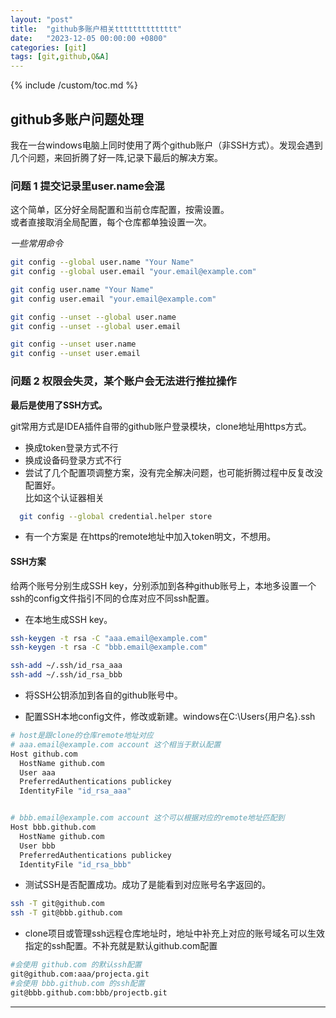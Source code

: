 ```yaml
---
layout: "post"
title:  "github多账户相关tttttttttttttt"
date:   "2023-12-05 00:00:00 +0800"
categories: [git]
tags: [git,github,Q&A]
---
```

{% include /custom/toc.md %}

## github多账户问题处理

我在一台windows电脑上同时使用了两个github账户（非SSH方式）。发现会遇到几个问题，来回折腾了好一阵,记录下最后的解决方案。

### 问题 1 提交记录里user.name会混

这个简单，区分好全局配置和当前仓库配置，按需设置。  
或者直接取消全局配置，每个仓库都单独设置一次。

*一些常用命令*

```bash
git config --global user.name "Your Name"
git config --global user.email "your.email@example.com"
```

```bash
git config user.name "Your Name"
git config user.email "your.email@example.com"
```

```bash
git config --unset --global user.name
git config --unset --global user.email
```

```bash
git config --unset user.name
git config --unset user.email
```

### 问题 2 权限会失灵，某个账户会无法进行推拉操作

**最后是使用了SSH方式。**

git常用方式是IDEA插件自带的github账户登录模块，clone地址用https方式。

- 换成token登录方式不行
- 换成设备码登录方式不行
- 尝试了几个配置项调整方案，没有完全解决问题，也可能折腾过程中反复改没配置好。  
  比如这个认证器相关

```bash
  git config --global credential.helper store
```

- 有一个方案是 在https的remote地址中加入token明文，不想用。

#### SSH方案

给两个账号分别生成SSH key，分别添加到各种github账号上，本地多设置一个ssh的config文件指引不同的仓库对应不同ssh配置。

- 在本地生成SSH key。

```bash
ssh-keygen -t rsa -C "aaa.email@example.com"
ssh-keygen -t rsa -C "bbb.email@example.com"
```

```bash
ssh-add ~/.ssh/id_rsa_aaa
ssh-add ~/.ssh/id_rsa_bbb
```

- 将SSH公钥添加到各自的github账号中。

- 配置SSH本地config文件，修改或新建。windows在C:\Users\{用户名}\.ssh

```bash
# host是跟clone的仓库remote地址对应
# aaa.email@example.com account 这个相当于默认配置
Host github.com
  HostName github.com
  User aaa
  PreferredAuthentications publickey
  IdentityFile "id_rsa_aaa"


# bbb.email@example.com account 这个可以根据对应的remote地址匹配到
Host bbb.github.com
  HostName github.com
  User bbb
  PreferredAuthentications publickey
  IdentityFile "id_rsa_bbb"
```

- 测试SSH是否配置成功。成功了是能看到对应账号名字返回的。

```bash
ssh -T git@github.com
ssh -T git@bbb.github.com
```

- clone项目或管理ssh远程仓库地址时，地址中补充上对应的账号域名可以生效指定的ssh配置。不补充就是默认github.com配置

```bash
#会使用 github.com 的默认ssh配置
git@github.com:aaa/projecta.git
#会使用 bbb.github.com 的ssh配置
git@bbb.github.com:bbb/projectb.git
```

---
